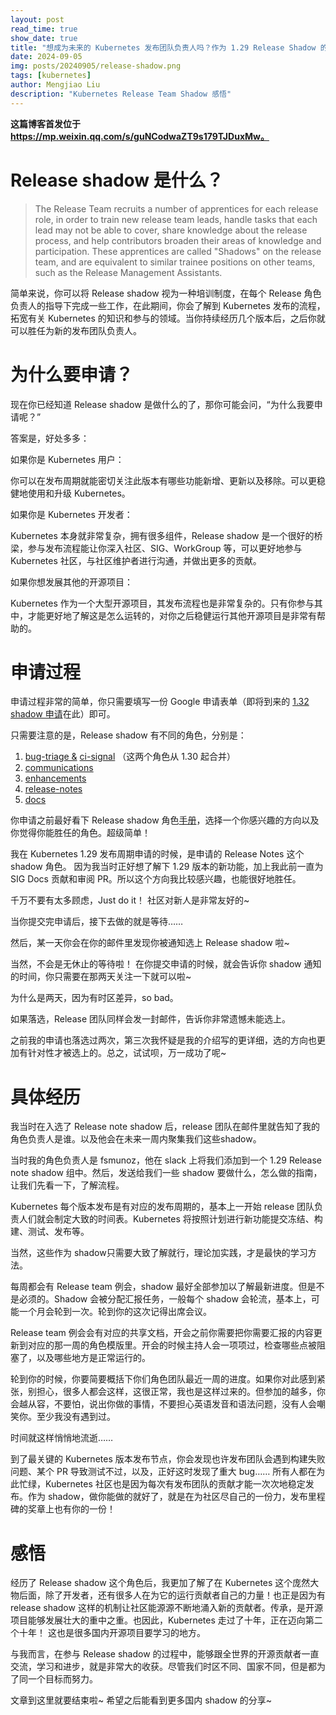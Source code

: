 ```yaml
---
layout: post
read_time: true
show_date: true
title: "想成为未来的 Kubernetes 发布团队负责人吗？作为 1.29 Release Shadow 的一点小小体悟"
date: 2024-09-05
img: posts/20240905/release-shadow.png
tags: [kubernetes]
author: Mengjiao Liu
description: "Kubernetes Release Team Shadow 感悟"
---
```

**这篇博客首发位于 https://mp.weixin.qq.com/s/guNCodwaZT9s179TJDuxMw。**
# Release shadow 是什么？

> The Release Team recruits a number of apprentices for each release role, in order to train new release team leads, handle tasks that each lead may not be able to cover, share knowledge about the release process, and help contributors broaden their areas of knowledge and participation. These apprentices are called "Shadows" on the release team, and are equivalent to similar trainee positions on other teams, such as the Release Management Assistants.
> 

简单来说，你可以将 Release shadow 视为一种培训制度，在每个 Release 角色负责人的指导下完成一些工作，在此期间，你会了解到 Kubernetes 发布的流程，拓宽有关 Kubernetes 的知识和参与的领域。当你持续经历几个版本后，之后你就可以胜任为新的发布团队负责人。

# 为什么要申请？

现在你已经知道 Release shadow 是做什么的了，那你可能会问，“为什么我要申请呢？”

答案是，好处多多：

如果你是 Kubernetes 用户：

你可以在发布周期就能密切关注此版本有哪些功能新增、更新以及移除。可以更稳健地使用和升级 Kubernetes。

如果你是 Kubernetes 开发者：

Kubernetes 本身就非常复杂，拥有很多组件，Release shadow 是一个很好的桥梁，参与发布流程能让你深入社区、SIG、WorkGroup 等，可以更好地参与Kubernetes 社区，与社区维护者进行沟通，并做出更多的贡献。

如果你想发展其他的开源项目：

Kubernetes 作为一个大型开源项目，其发布流程也是非常复杂的。只有你参与其中，才能更好地了解这是怎么运转的，对你之后稳健运行其他开源项目是非常有帮助的。

# 申请过程

申请过程非常的简单，你只需要填写一份 Google 申请表单（即将到来的 [1.32 shadow 申请](https://docs.google.com/forms/d/e/1FAIpQLSdb60FW9aYIepSdXIWexQIKNJ8m3JSqHZ6kkH3Q_I7XP9OVYA/viewform)在此）即可。

只需要注意的是，Release shadow 有不同的角色，分别是：

1. [bug-triage &](https://github.com/kubernetes/sig-release/tree/master/release-team/role-handbooks/bug-triage) [ci-signal](https://github.com/kubernetes/sig-release/tree/master/release-team/role-handbooks/ci-signal) （这两个角色从 1.30 起合并）
2. [communications](https://github.com/kubernetes/sig-release/tree/master/release-team/role-handbooks/communications)
3. [enhancements](https://github.com/kubernetes/sig-release/tree/master/release-team/role-handbooks/enhancements)
4. [release-notes](https://github.com/kubernetes/sig-release/tree/master/release-team/role-handbooks/release-notes)
5. [docs](https://github.com/kubernetes/sig-release/tree/master/release-team/role-handbooks/docs)

你申请之前最好看下 Release shadow 角色[手册](https://github.com/kubernetes/sig-release/blob/master/release-team/role-handbooks)，选择一个你感兴趣的方向以及你觉得你能胜任的角色。超级简单！

我在 Kubernetes 1.29 发布周期申请的时候，是申请的 Release Notes 这个 shadow 角色。 因为我当时正好想了解下 1.29 版本的新功能，加上我此前一直为 SIG Docs 贡献和审阅 PR。所以这个方向我比较感兴趣，也能很好地胜任。

千万不要有太多顾虑，Just do it！ 社区对新人是非常友好的~

当你提交完申请后，接下去做的就是等待……

然后，某一天你会在你的邮件里发现你被通知选上 Release shadow 啦~

当然，不会是无休止的等待啦！ 在你提交申请的时候，就会告诉你 shadow 通知的时间，你只需要在那两天关注一下就可以啦~ 

为什么是两天，因为有时区差异，so bad。

如果落选，Release 团队同样会发一封邮件，告诉你非常遗憾未能选上。

之前我的申请也落选过两次，第三次我怀疑是我的介绍写的更详细，选的方向也更加有针对性才被选上的。总之，试试呗，万一成功了呢~

# 具体经历

我当时在入选了 Release note shadow 后，release 团队在邮件里就告知了我的角色负责人是谁。以及他会在未来一周内聚集我们这些shadow。

当时我的角色负责人是 fsmunoz，他在 slack 上将我们添加到一个 1.29 Release note shadow 组中。然后，发送给我们一些  shadow 要做什么，怎么做的指南，让我们先看一下，了解流程。

Kubernetes 每个版本发布是有对应的发布周期的，基本上一开始 release 团队负责人们就会制定大致的时间表。Kubernetes 将按照计划进行新功能提交冻结、构建、测试、发布等。

当然，这些作为 shadow只需要大致了解就行，理论加实践，才是最快的学习方法。

每周都会有 Release team 例会，shadow 最好全部参加以了解最新进度。但是不是必须的。Shadow 会被分配汇报任务，一般每个 shadow 会轮流，基本上，可能一个月会轮到一次。轮到你的这次记得出席会议。

Release team 例会会有对应的共享文档，开会之前你需要把你需要汇报的内容更新到对应的那一周的角色模版里。开会的时候主持人会一项项过，检查哪些点被阻塞了，以及哪些地方是正常运行的。

轮到你的时候，你要简要概括下你们角色团队最近一周的进度。如果你对此感到紧张，别担心，很多人都会这样，这很正常，我也是这样过来的。但参加的越多，你会越从容，不要怕，说出你做的事情，不要担心英语发音和语法问题，没有人会嘲笑你。至少我没有遇到过。

时间就这样悄悄地流逝……

到了最关键的 Kubernetes 版本发布节点，你会发现也许发布团队会遇到构建失败问题、某个 PR 导致测试不过，以及，正好这时发现了重大 bug…… 所有人都在为此忙绿，Kubernetes 社区也是因为每次有发布团队的贡献才能一次次地稳定发布。作为 shadow，做你能做的就好了，就是在为社区尽自己的一份力，发布里程碑的奖章上也有你的一份！

# 感悟

经历了 Release shadow 这个角色后，我更加了解了在 Kubernetes 这个庞然大物后面，除了开发者，还有很多人在为它的运行贡献者自己的力量！也正是因为有 release shadow 这样的机制让社区能源源不断地涌入新的贡献者。传承，是开源项目能够发展壮大的重中之重。也因此，Kubernetes 走过了十年，正在迈向第二个十年！ 这也是很多国内开源项目要学习的地方。

与我而言，在参与 Release shadow 的过程中，能够跟全世界的开源贡献者一直交流，学习和进步，就是非常大的收获。尽管我们时区不同、国家不同，但是都为了同一个目标而努力。

文章到这里就要结束啦~ 希望之后能看到更多国内 shadow 的分享~


